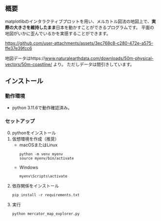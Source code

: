 ## 概要

matplotlibのインタラクティブプロットを用い、メルカトル図法の地図上で、**実際の大きさを維持したまま**日本を動かすことができるプログラムです。
平面の地図がいかに歪んでいるかを実感することができます。


https://github.com/user-attachments/assets/3ec768c8-c280-472e-a575-ffe37e39fcc6


地図データはhttps://www.naturalearthdata.com/downloads/50m-physical-vectors/50m-coastline/ より。
ただしデータは間引きしています。

## インストール

### 動作環境
 - python 3.11.6で動作確認済み。

### セットアップ
0. pythonをインストール
1. 仮想環境を作成（推奨）
   - macOSまたはLinux
     ```shell
     python -m venv myenv
     source myenv/bin/activate
     ```
   - Windows
     ```shell
     myenv\Scripts\activate
     ```
2. 依存関係をインストール
    ```shell
    pip install -r requirements.txt
    ```
3. 実行
    ```shell
    python mercator_map_explorer.py

